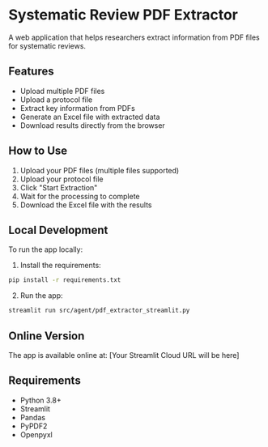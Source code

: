 # Systematic Review PDF Extractor

A web application that helps researchers extract information from PDF files for systematic reviews.

## Features

- Upload multiple PDF files
- Upload a protocol file
- Extract key information from PDFs
- Generate an Excel file with extracted data
- Download results directly from the browser

## How to Use

1. Upload your PDF files (multiple files supported)
2. Upload your protocol file
3. Click "Start Extraction"
4. Wait for the processing to complete
5. Download the Excel file with the results

## Local Development

To run the app locally:

1. Install the requirements:
```bash
pip install -r requirements.txt
```

2. Run the app:
```bash
streamlit run src/agent/pdf_extractor_streamlit.py
```

## Online Version

The app is available online at: [Your Streamlit Cloud URL will be here]

## Requirements

- Python 3.8+
- Streamlit
- Pandas
- PyPDF2
- Openpyxl
